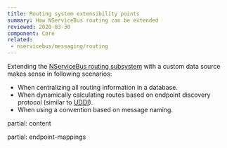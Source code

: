 ```yaml
---
title: Routing system extensibility points
summary: How NServiceBus routing can be extended
reviewed: 2020-03-30
component: Core
related:
 - nservicebus/messaging/routing
---
```


Extending the [NServiceBus routing subsystem](/nservicebus/messaging/routing.md) with a custom data source makes sense in following scenarios:

 * When centralizing all routing information in a database.
 * When dynamically calculating routes based on endpoint discovery protocol (similar to [UDDI](https://en.wikipedia.org/wiki/Web_Services_Discovery)).
 * When using a convention based on message naming.

partial: content 

partial: endpoint-mappings